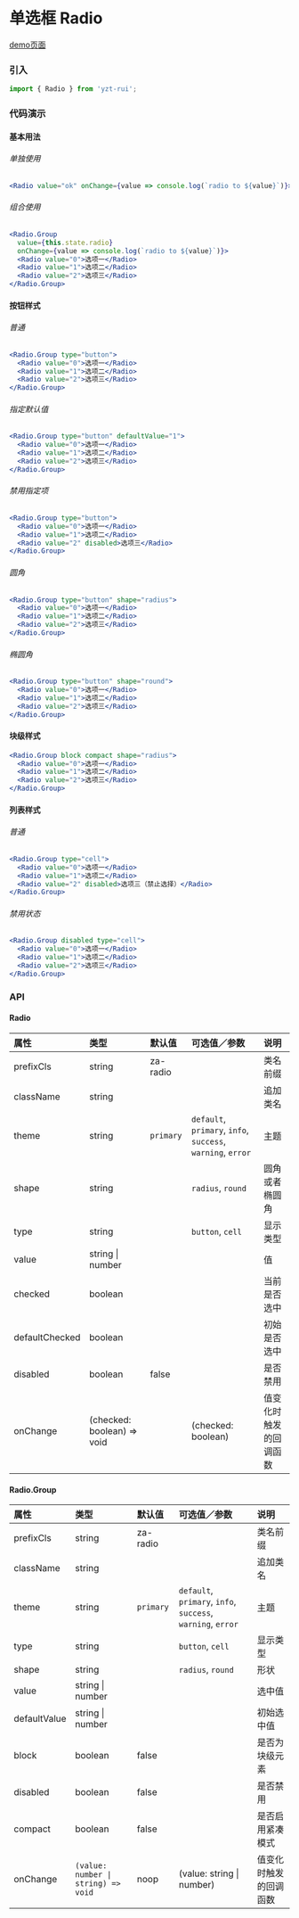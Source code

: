 # 单选框 Radio

[demo页面](https://yyb323.com/yui.mobile/radio)

### 引入

```js
import { Radio } from 'yzt-rui';
```

### 代码演示

#### 基本用法

###### 单独使用
```jsx
<Radio value="ok" onChange={value => console.log(`radio to ${value}`)}>同意条款</Radio>
```

###### 组合使用
```jsx
<Radio.Group
  value={this.state.radio}
  onChange={value => console.log(`radio to ${value}`)}>
  <Radio value="0">选项一</Radio>
  <Radio value="1">选项二</Radio>
  <Radio value="2">选项三</Radio>
</Radio.Group>
```

#### 按钮样式

###### 普通
```jsx
<Radio.Group type="button">
  <Radio value="0">选项一</Radio>
  <Radio value="1">选项二</Radio>
  <Radio value="2">选项三</Radio>
</Radio.Group>
```

###### 指定默认值
```jsx
<Radio.Group type="button" defaultValue="1">
  <Radio value="0">选项一</Radio>
  <Radio value="1">选项二</Radio>
  <Radio value="2">选项三</Radio>
</Radio.Group>
```

###### 禁用指定项
```jsx
<Radio.Group type="button">
  <Radio value="0">选项一</Radio>
  <Radio value="1">选项二</Radio>
  <Radio value="2" disabled>选项三</Radio>
</Radio.Group>
```

###### 圆角
```jsx
<Radio.Group type="button" shape="radius">
  <Radio value="0">选项一</Radio>
  <Radio value="1">选项二</Radio>
  <Radio value="2">选项三</Radio>
</Radio.Group>
```

###### 椭圆角
```jsx
<Radio.Group type="button" shape="round">
  <Radio value="0">选项一</Radio>
  <Radio value="1">选项二</Radio>
  <Radio value="2">选项三</Radio>
</Radio.Group>
```

#### 块级样式
```jsx
<Radio.Group block compact shape="radius">
  <Radio value="0">选项一</Radio>
  <Radio value="1">选项二</Radio>
  <Radio value="2">选项三</Radio>
</Radio.Group>
```

#### 列表样式

###### 普通
```jsx
<Radio.Group type="cell">
  <Radio value="0">选项一</Radio>
  <Radio value="1">选项二</Radio>
  <Radio value="2" disabled>选项三（禁止选择）</Radio>
</Radio.Group>
```

###### 禁用状态
```jsx
<Radio.Group disabled type="cell">
  <Radio value="0">选项一</Radio>
  <Radio value="1">选项二</Radio>
  <Radio value="2">选项三</Radio>
</Radio.Group>
```


### API

#### Radio

| 属性 | 类型 | 默认值 | 可选值／参数 | 说明 |
| :--- | :--- | :--- | :--- | :--- |
| prefixCls | string | za-radio | | 类名前缀 |
| className | string | | | 追加类名 |
| theme | string | `primary` | `default`, `primary`, `info`, `success`, `warning`, `error` | 主题 |
| shape | string | | `radius`, `round` | 圆角或者椭圆角 |
| type | string | | `button`, `cell` | 显示类型 |
| value | string &#124; number | | | 值 |
| checked | boolean | | | 当前是否选中 |
| defaultChecked | boolean | | | 初始是否选中 |
| disabled | boolean | false | | 是否禁用 |
| onChange | (checked: boolean) => void | | \(checked: boolean\) | 值变化时触发的回调函数 |

#### Radio.Group

| 属性 | 类型 | 默认值 | 可选值／参数 | 说明 |
| :--- | :--- | :--- | :--- | :--- |
| prefixCls | string | za-radio | | 类名前缀 |
| className | string | | | 追加类名 |
| theme | string | `primary` | `default`, `primary`, `info`, `success`, `warning`, `error` | 主题 |
| type | string | | `button`, `cell` | 显示类型 |
| shape | string | | `radius`, `round` | 形状 |
| value | string &#124; number | | | 选中值 |
| defaultValue | string &#124; number | | | 初始选中值 |
| block | boolean | false | | 是否为块级元素 |
| disabled | boolean | false | | 是否禁用 |
| compact | boolean | false | | 是否启用紧凑模式 |
| onChange | <code>(value: number &#124; string) => void</code> | noop | \(value: string &#124; number\) | 值变化时触发的回调函数 |



